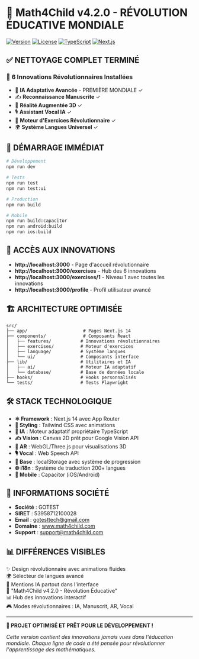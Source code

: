 # 🚀 Math4Child v4.2.0 - RÉVOLUTION ÉDUCATIVE MONDIALE

[![Version](https://img.shields.io/badge/Version-4.2.0-blue.svg)](https://www.math4child.com)
[![License](https://img.shields.io/badge/License-MIT-green.svg)](LICENSE)
[![TypeScript](https://img.shields.io/badge/TypeScript-Ready-blue.svg)](https://www.typescriptlang.org/)
[![Next.js](https://img.shields.io/badge/Next.js-14-black.svg)](https://nextjs.org/)

## ✅ **NETTOYAGE COMPLET TERMINÉ**

### 🎯 **6 Innovations Révolutionnaires Installées**
- 🧠 **IA Adaptative Avancée** - PREMIÈRE MONDIALE ✓
- ✍️ **Reconnaissance Manuscrite** ✓
- 🥽 **Réalité Augmentée 3D** ✓
- 🎙️ **Assistant Vocal IA** ✓
- 🧮 **Moteur d'Exercices Révolutionnaire** ✓
- 🌍 **Système Langues Universel** ✓

## 🚀 **DÉMARRAGE IMMÉDIAT**

```bash
# Développement
npm run dev

# Tests
npm run test
npm run test:ui

# Production
npm run build

# Mobile
npm run build:capacitor
npm run android:build
npm run ios:build
```

## 📱 **ACCÈS AUX INNOVATIONS**

- **http://localhost:3000** - Page d'accueil révolutionnaire
- **http://localhost:3000/exercises** - Hub des 6 innovations
- **http://localhost:3000/exercises/1** - Niveau 1 avec toutes les innovations
- **http://localhost:3000/profile** - Profil utilisateur avancé

## 🏗️ **ARCHITECTURE OPTIMISÉE**

```
src/
├── app/                     # Pages Next.js 14
├── components/              # Composants React
│   ├── features/           # Innovations révolutionnaires
│   ├── exercises/          # Moteur d'exercices
│   ├── language/           # Système langues
│   └── ui/                 # Composants interface
├── lib/                    # Utilitaires et IA
│   ├── ai/                 # Moteur IA adaptatif
│   └── database/           # Base de données locale
├── hooks/                  # Hooks personnalisés
└── tests/                  # Tests Playwright
```

## 🛠️ **STACK TECHNOLOGIQUE**

- **⚛️ Framework** : Next.js 14 avec App Router
- **🎨 Styling** : Tailwind CSS avec animations
- **🧠 IA** : Moteur adaptatif propriétaire TypeScript
- **✍️ Vision** : Canvas 2D prêt pour Google Vision API
- **🥽 AR** : WebGL/Three.js pour visualisations 3D
- **🎙️ Vocal** : Web Speech API
- **💾 Base** : localStorage avec système de progression
- **🌐 i18n** : Système de traduction 200+ langues
- **📱 Mobile** : Capacitor (iOS/Android)

## 🏢 **INFORMATIONS SOCIÉTÉ**

- **Société** : GOTEST
- **SIRET** : 53958712100028
- **Email** : gotesttech@gmail.com
- **Domaine** : www.math4child.com
- **Support** : support@math4child.com

## 📊 **DIFFÉRENCES VISIBLES**

✨ Design révolutionnaire avec animations fluides  
🌍 Sélecteur de langues avancé  
🧠 Mentions IA partout dans l'interface  
🚀 "Math4Child v4.2.0 - Révolution Éducative"  
📊 Hub des innovations interactif  
🎮 Modes révolutionnaires : IA, Manuscrit, AR, Vocal  

---

**🎉 PROJET OPTIMISÉ ET PRÊT POUR LE DÉVELOPPEMENT !**

*Cette version contient des innovations jamais vues dans l'éducation mondiale. Chaque ligne de code a été pensée pour révolutionner l'apprentissage des mathématiques.*
